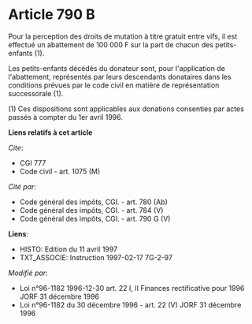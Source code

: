 # Article 790 B

Pour la perception des droits de mutation à titre gratuit entre vifs, il est effectué un abattement de 100 000 F sur la part
de chacun des petits-enfants (1).

Les petits-enfants décédés du donateur sont, pour l'application de l'abattement, représentés par leurs descendants donataires
dans les conditions prévues par le code civil en matière de représentation successorale (1).

(1) Ces dispositions sont applicables aux donations consenties par actes passés à compter du 1er avril 1996.

**Liens relatifs à cet article**

_Cite_:

  - CGI 777
  - Code civil - art. 1075 (M)

_Cité par_:

  - Code général des impôts, CGI. - art. 780 (Ab)
  - Code général des impôts, CGI. - art. 784 (V)
  - Code général des impôts, CGI. - art. 790 G (V)

**Liens**:

  - HISTO: Edition du 11 avril 1997
  - TXT_ASSOCIE: Instruction 1997-02-17 7G-2-97

_Modifié par_:

  - Loi n°96-1182 1996-12-30 art. 22 I, II Finances rectificative pour 1996 JORF 31 décembre 1996
  - Loi n°96-1182 du 30 décembre 1996 - art. 22 (V) JORF 31 décembre 1996
